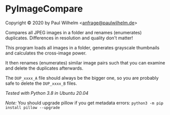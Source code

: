 # PyImageCompare

Copyright © 2020 by Paul Wilhelm <<anfrage@paulwilhelm.de>>

Compares all JPEG images in a folder and renames (enumerates) duplicates. Differences in resolution and quality don't matter!

This program loads all images in a folder, generates grayscale thumbnails and calculates the cross-image power.

It then renames (enumerates) similar image pairs such that you can examine and delete the duplicates afterwards.

The ``DUP_xxxx_A`` file should always be the bigger one, so you are probably safe to delete the ``DUP_xxxx_B`` files.

*Tested with Python 3.8 in Ubuntu 20.04*

*Note:* You should upgrade pillow if you get metadata errors: ``python3 -m pip install pillow --upgrade``

